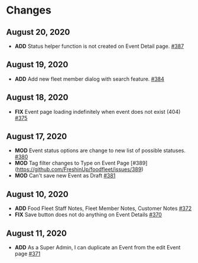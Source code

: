 # Changes
## August 20, 2020
- **ADD** Status helper function is not created on Event Detail page. [#387](https://github.com/FreshinUp/foodfleet/issues/387)

## August 19, 2020
- **ADD** Add new fleet member dialog with search feature. [#384](https://github.com/FreshinUp/foodfleet/issues/384)

## August 18, 2020
- **FIX** Event page loading indefinitely when event does not exist (404) [#375](https://github.com/FreshinUp/foodfleet/issues/375)

## August 17, 2020
- **MOD** Event status options are change to new list of possible statuses. [#380](https://github.com/FreshinUp/foodfleet/issues/380)
- **MOD** Tag filter changes to Type on Event Page [#389] (https://github.com/FreshinUp/foodfleet/issues/389)
- **MOD** Can't save new Event as Draft [#381](https://github.com/FreshinUp/foodfleet/issues/381)


## August 10, 2020
- **ADD** Food Fleet Staff Notes, Fleet Member Notes, Customer Notes [#372](https://github.com/FreshinUp/foodfleet/issues/372)
- **FIX** Save button does not do anything on Event Details [#370](https://github.com/FreshinUp/foodfleet/issues/370)


## August 11, 2020
- **ADD** As a Super Admin, I can duplicate an Event from the edit Event page [#371](https://github.com/FreshinUp/foodfleet/issues/371)

